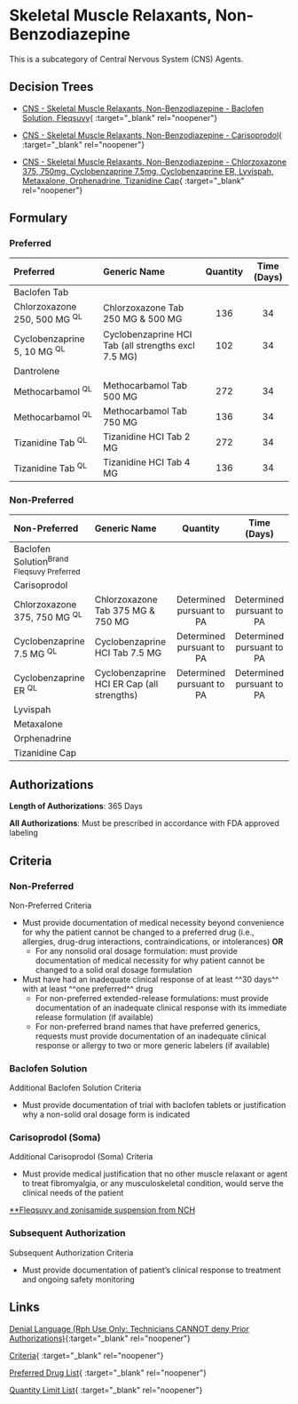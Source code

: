 # Skeletal Muscle Relaxants, Non-Benzodiazepine

This is a subcategory of Central Nervous System (CNS) Agents.

## Decision Trees

- [CNS - Skeletal Muscle Relaxants, Non-Benzodiazepine - Baclofen Solution, Fleqsuvy](https://forms.office.com/Pages/ResponsePage.aspx?id=nPhjxpvvj0G9PUHkbAzgaN9UYz8EqmlIs3_TYn4TbXBUNkwwRERUVThSRTZNUkxYODEwMkEyMUpCTyQlQCN0PWcu){ :target="_blank" rel="noopener"}

- [CNS - Skeletal Muscle Relaxants, Non-Benzodiazepine - Carisoprodol](https://forms.office.com/Pages/ResponsePage.aspx?id=nPhjxpvvj0G9PUHkbAzgaN9UYz8EqmlIs3_TYn4TbXBUMUcwOTdWSUQ2MTBJWk1MTFpMQ0pLTElLNCQlQCN0PWcu){ :target="_blank" rel="noopener"}

- [CNS - Skeletal Muscle Relaxants, Non-Benzodiazepine - Chlorzoxazone 375, 750mg, Cyclobenzaprine 7.5mg, Cyclobenzaprine ER, Lyvispah, Metaxalone, Orphenadrine, Tizanidine Cap](https://forms.office.com/Pages/ResponsePage.aspx?id=nPhjxpvvj0G9PUHkbAzgaN9UYz8EqmlIs3_TYn4TbXBUOVRJNUZaMU9HQ1pCSUZWWURRQ0ZJQURLRCQlQCN0PWcu){ :target="_blank" rel="noopener"}

## Formulary

### Preferred

| Preferred                               | Generic Name                                        | Quantity | Time (Days) |
|:----------------------------------------|:----------------------------------------------------|:--------:|:-----------:|
| Baclofen Tab                            |                                                     |          |             |
| Chlorzoxazone 250, 500 MG <sup>QL</sup> | Chlorzoxazone Tab 250 MG & 500 MG                   |   136    |     34      |
| Cyclobenzaprine 5, 10 MG <sup>QL</sup>  | Cyclobenzaprine HCI Tab (all strengths excl 7.5 MG) |   102    |     34      |
| Dantrolene                              |                                                     |          |             |
| Methocarbamol <sup>QL</sup>             | Methocarbamol Tab 500 MG                            |   272    |     34      |
| Methocarbamol <sup>QL</sup>             | Methocarbamol Tab 750 MG                            |   136    |     34      |
| Tizanidine Tab <sup>QL</sup>            | Tizanidine HCI Tab 2 MG                             |   272    |     34      |
| Tizanidine Tab <sup>QL</sup>            | Tizanidine HCI Tab 4 MG                             |   136    |     34      |

### Non-Preferred

| Non-Preferred                                | Generic Name                               |         Quantity          |        Time (Days)        |
|:---------------------------------------------|:-------------------------------------------|:-------------------------:|:-------------------------:|
| Baclofen Solution<sup>Brand Fleqsuvy Preferred</sup>                            |                                            |                           |                           |
| Carisoprodol                                 |                                            |                           |                           |
| Chlorzoxazone 375, 750 MG <sup>QL</sup>      | Chlorzoxazone Tab 375 MG & 750 MG          | Determined pursuant to PA | Determined pursuant to PA |
| Cyclobenzaprine 7.5 MG <sup>QL</sup>         | Cyclobenzaprine HCI Tab 7.5 MG             | Determined pursuant to PA | Determined pursuant to PA |
| Cyclobenzaprine ER <sup>QL</sup>             | Cyclobenzaprine HCI ER Cap (all strengths) | Determined pursuant to PA | Determined pursuant to PA |                          |
| Lyvispah                                     |                                            |                           |                           |
| Metaxalone                                   |                                            |                           |                           |
| Orphenadrine                                 |                                            |                           |                           |
| Tizanidine Cap                               |                                            |                           |                           |

## Authorizations

**Length of Authorizations**: 365 Days

**All Authorizations**: Must be prescribed in accordance with FDA approved labeling

## Criteria

### Non-Preferred

Non-Preferred Criteria

-   Must provide documentation of medical necessity beyond convenience for why the patient cannot be changed to a preferred drug (i.e., allergies, drug-drug interactions, contraindications, or intolerances) **OR**
    -   For any nonsolid oral dosage formulation: must provide documentation of medical necessity for why patient cannot be changed to a solid oral dosage formulation
-   Must have had an inadequate clinical response of at least ^^30 days^^ with at least ^^one preferred^^ drug
    -   For non-preferred extended-release formulations: must provide documentation of an inadequate clinical response with its immediate release formulation (if available)
    -   For non-preferred brand names that have preferred generics, requests must provide documentation of an inadequate clinical response or allergy to two or more generic labelers (if available)

### Baclofen Solution

Additional Baclofen Solution Criteria

-   Must provide documentation of trial with baclofen tablets or justification why a non-solid oral dosage form is indicated

### Carisoprodol (Soma)

Additional Carisoprodol (Soma) Criteria

-   Must provide medical justification that no other muscle relaxant or agent to treat fibromyalgia, or any musculoskeletal condition, would serve the clinical needs of the patient

[**Fleqsuvy and zonisamide suspension from NCH](https://special-spoon-f542dccd.pages.github.io/Pharmacist%20Reference%20Guide/Medication%20Guidance/Fleqsuvy%20and%20zonisamide%20suspension/)

### Subsequent Authorization

Subsequent Authorization Criteria

-   Must provide documentation of patient’s clinical response to treatment and ongoing safety monitoring

## Links

[Denial Language (Rph Use Only: Technicians CANNOT deny Prior Authorizations)](https://mygainwell-my.sharepoint.com.mcas.ms/:w:/r/personal/rachel_carpenter_gainwelltechnologies_com/_layouts/15/Doc.aspx?sourcedoc=%7B73347C85-1D40-4514-80E9-9628185B51B4%7D&file=Denial%20Language%20Updated%2001012024.docx&action=embedview&mobiledirect=true&wdStartOn=42){:target="_blank" rel="noopener"}

[Criteria](https://spbm.medicaid.ohio.gov/SPDocumentLibrary/DocumentLibrary/UPDL/UPDL%20criteria%20effective%2001.01.2024.pdf#page=49){ :target="_blank" rel="noopener"}

[Preferred Drug List](https://spbm.medicaid.ohio.gov/SPDocumentLibrary/DocumentLibrary/UPDL/UPDL%20effective%2001.01.2024.pdf#page=19){ :target="_blank" rel="noopener"}

[Quantity Limit List](https://spbm.medicaid.ohio.gov/SPDocumentLibrary/DocumentLibrary/UPDL/Quantity%20Limits.pdf){ :target="_blank" rel="noopener"}
